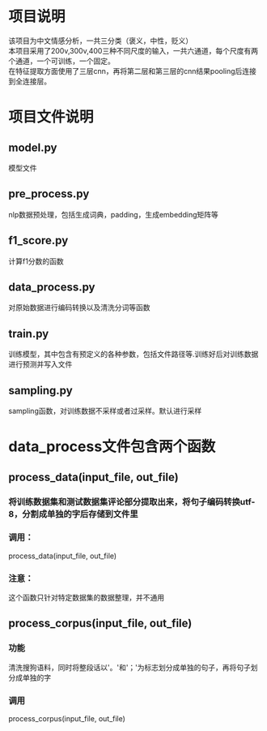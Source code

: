 # 项目说明
该项目为中文情感分析，一共三分类（褒义，中性，贬义）<br>
本项目采用了200v,300v,400三种不同尺度的输入，一共六通道，每个尺度有两个通道，一个可训练，一个固定。 <br>
在特征提取方面使用了三层cnn，再将第二层和第三层的cnn结果pooling后连接到全连接层。<br>

# 项目文件说明
## model.py 
模型文件 <br>
## pre_process.py 
nlp数据预处理，包括生成词典，padding，生成embedding矩阵等<br>
## f1_score.py 
计算f1分数的函数<br>
## data_process.py 
对原始数据进行编码转换以及清洗分词等函数<br>
## train.py 
训练模型，其中包含有预定义的各种参数，包括文件路径等.训练好后对训练数据进行预测并写入文件<br>
## sampling.py 
sampling函数，对训练数据不采样或者过采样。默认进行采样
<br>
# data_process文件包含两个函数 <br>

## process_data(input_file, out_file) <br>
### 将训练数据集和测试数据集评论部分提取出来，将句子编码转换utf-8，分割成单独的字后存储到文件里 <br>
### 调用： <br>
process_data(input_file, out_file)<br>
### 注意：<br>
这个函数只针对特定数据集的数据整理，并不通用 <br>

## process_corpus(input_file, out_file) <br>
### 功能 <br>
 清洗搜狗语料，同时将整段话以'。'和'；'为标志划分成单独的句子，再将句子划分成单独的字 <br>
### 调用 <br>
process_corpus(input_file, out_file)<br>